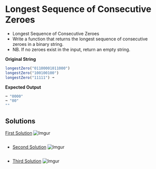 # Longest Sequence of Consecutive Zeroes

- Longest Sequence of Consecutive Zeroes
- Write a function that returns the longest sequence of consecutive zeroes in a binary string.
- NB. If no zeroes exist in the input, return an empty string.

**Original String**

```javascript
longestZero("01100001011000")
longestZero("100100100")
longestZero("11111") ➞
```

**Expected Output**

```javascript
➞ "0000"
➞ "00"
""
```

## Solutions

[First Solution](tree/first-solution)
![Imgur](https://i.imgur.com/dfu6eEB.png)

```javascript
```

- [Second Solution]()
  ![Imgur]()

  ```javascript
  ```

- [Third Solution]()
  ![Imgur]()

  ```javascript
  ```
